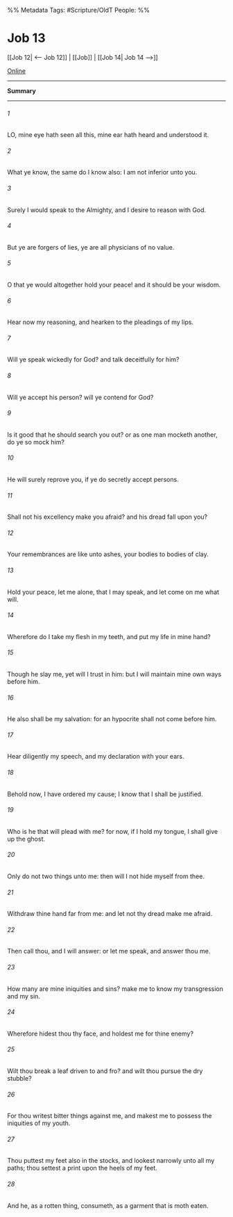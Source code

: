 

%% Metadata
Tags: #Scripture/OldT
People: 
%%
# Job 13
[[Job 12| <-- Job 12]] | [[Job]] | [[Job 14| Job 14 -->]]

[Online](https://churchofjesuschrist.org/study/scriptures/ot/job/13?lang=eng)

---
__Summary__



---

###### 1
LO, mine eye hath seen all this, mine ear hath heard and understood it.
###### 2
What ye know, the same do I know also: I am not inferior unto you.
###### 3
Surely I would speak to the Almighty, and I desire to reason with God.
###### 4
But ye are forgers of lies, ye are all physicians of no value.
###### 5
O that ye would altogether hold your peace!  and it should be your wisdom.
###### 6
Hear now my reasoning, and hearken to the pleadings of my lips.
###### 7
Will ye speak wickedly for God?  and talk deceitfully for him?
###### 8
Will ye accept his person?  will ye contend for God?
###### 9
Is it good that he should search you out?  or as one man mocketh another, do ye so mock him?
###### 10
He will surely reprove you, if ye do secretly accept persons.
###### 11
Shall not his excellency make you afraid?  and his dread fall upon you?
###### 12
Your remembrances are like unto ashes, your bodies to bodies of clay.
###### 13
Hold your peace, let me alone, that I may speak, and let come on me what will.
###### 14
Wherefore do I take my flesh in my teeth, and put my life in mine hand?
###### 15
Though he slay me, yet will I trust in him: but I will maintain mine own ways before him.
###### 16
He also shall be my salvation: for an hypocrite shall not come before him.
###### 17
Hear diligently my speech, and my declaration with your ears.
###### 18
Behold now, I have ordered my cause; I know that I shall be justified.
###### 19
Who is he that will plead with me?  for now, if I hold my tongue, I shall give up the ghost.
###### 20
Only do not two things unto me: then will I not hide myself from thee.
###### 21
Withdraw thine hand far from me: and let not thy dread make me afraid.
###### 22
Then call thou, and I will answer: or let me speak, and answer thou me.
###### 23
How many are mine iniquities and sins?  make me to know my transgression and my sin.
###### 24
Wherefore hidest thou thy face, and holdest me for thine enemy?
###### 25
Wilt thou break a leaf driven to and fro?  and wilt thou pursue the dry stubble?
###### 26
For thou writest bitter things against me, and makest me to possess the iniquities of my youth.
###### 27
Thou puttest my feet also in the stocks, and lookest narrowly unto all my paths; thou settest a print upon the heels of my feet.
###### 28
And he, as a rotten thing, consumeth, as a garment that is moth eaten.



